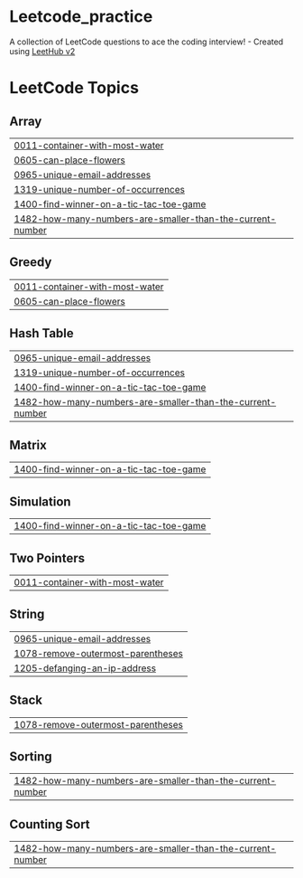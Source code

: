 # Leetcode_practice
A collection of LeetCode questions to ace the coding interview! - Created using [LeetHub v2](https://github.com/arunbhardwaj/LeetHub-2.0)

<!---LeetCode Topics Start-->
# LeetCode Topics
## Array
|  |
| ------- |
| [0011-container-with-most-water](https://github.com/Parth-bot-crypto26/Leetcode_practice/tree/master/0011-container-with-most-water) |
| [0605-can-place-flowers](https://github.com/Parth-bot-crypto26/Leetcode_practice/tree/master/0605-can-place-flowers) |
| [0965-unique-email-addresses](https://github.com/Parth-bot-crypto26/Leetcode_practice/tree/master/0965-unique-email-addresses) |
| [1319-unique-number-of-occurrences](https://github.com/Parth-bot-crypto26/Leetcode_practice/tree/master/1319-unique-number-of-occurrences) |
| [1400-find-winner-on-a-tic-tac-toe-game](https://github.com/Parth-bot-crypto26/Leetcode_practice/tree/master/1400-find-winner-on-a-tic-tac-toe-game) |
| [1482-how-many-numbers-are-smaller-than-the-current-number](https://github.com/Parth-bot-crypto26/Leetcode_practice/tree/master/1482-how-many-numbers-are-smaller-than-the-current-number) |
## Greedy
|  |
| ------- |
| [0011-container-with-most-water](https://github.com/Parth-bot-crypto26/Leetcode_practice/tree/master/0011-container-with-most-water) |
| [0605-can-place-flowers](https://github.com/Parth-bot-crypto26/Leetcode_practice/tree/master/0605-can-place-flowers) |
## Hash Table
|  |
| ------- |
| [0965-unique-email-addresses](https://github.com/Parth-bot-crypto26/Leetcode_practice/tree/master/0965-unique-email-addresses) |
| [1319-unique-number-of-occurrences](https://github.com/Parth-bot-crypto26/Leetcode_practice/tree/master/1319-unique-number-of-occurrences) |
| [1400-find-winner-on-a-tic-tac-toe-game](https://github.com/Parth-bot-crypto26/Leetcode_practice/tree/master/1400-find-winner-on-a-tic-tac-toe-game) |
| [1482-how-many-numbers-are-smaller-than-the-current-number](https://github.com/Parth-bot-crypto26/Leetcode_practice/tree/master/1482-how-many-numbers-are-smaller-than-the-current-number) |
## Matrix
|  |
| ------- |
| [1400-find-winner-on-a-tic-tac-toe-game](https://github.com/Parth-bot-crypto26/Leetcode_practice/tree/master/1400-find-winner-on-a-tic-tac-toe-game) |
## Simulation
|  |
| ------- |
| [1400-find-winner-on-a-tic-tac-toe-game](https://github.com/Parth-bot-crypto26/Leetcode_practice/tree/master/1400-find-winner-on-a-tic-tac-toe-game) |
## Two Pointers
|  |
| ------- |
| [0011-container-with-most-water](https://github.com/Parth-bot-crypto26/Leetcode_practice/tree/master/0011-container-with-most-water) |
## String
|  |
| ------- |
| [0965-unique-email-addresses](https://github.com/Parth-bot-crypto26/Leetcode_practice/tree/master/0965-unique-email-addresses) |
| [1078-remove-outermost-parentheses](https://github.com/Parth-bot-crypto26/Leetcode_practice/tree/master/1078-remove-outermost-parentheses) |
| [1205-defanging-an-ip-address](https://github.com/Parth-bot-crypto26/Leetcode_practice/tree/master/1205-defanging-an-ip-address) |
## Stack
|  |
| ------- |
| [1078-remove-outermost-parentheses](https://github.com/Parth-bot-crypto26/Leetcode_practice/tree/master/1078-remove-outermost-parentheses) |
## Sorting
|  |
| ------- |
| [1482-how-many-numbers-are-smaller-than-the-current-number](https://github.com/Parth-bot-crypto26/Leetcode_practice/tree/master/1482-how-many-numbers-are-smaller-than-the-current-number) |
## Counting Sort
|  |
| ------- |
| [1482-how-many-numbers-are-smaller-than-the-current-number](https://github.com/Parth-bot-crypto26/Leetcode_practice/tree/master/1482-how-many-numbers-are-smaller-than-the-current-number) |
<!---LeetCode Topics End-->